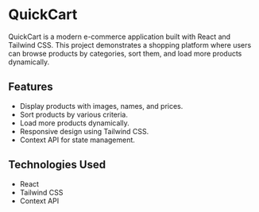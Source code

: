 # QuickCart

QuickCart is a modern e-commerce application built with React and Tailwind CSS. This project demonstrates a shopping platform where users can browse products by categories, sort them, and load more products dynamically.

## Features

- Display products with images, names, and prices.
- Sort products by various criteria.
- Load more products dynamically.
- Responsive design using Tailwind CSS.
- Context API for state management.

## Technologies Used

- React
- Tailwind CSS
- Context API


